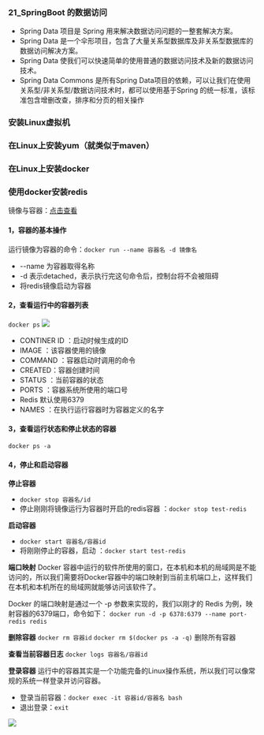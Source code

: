 ### 21_SpringBoot 的数据访问
* Spring Data 项目是 Spring 用来解决数据访问问题的一整套解决方案。
* Spring Data 是一个伞形项目，包含了大量关系型数据库及非关系型数据库的数据访问解决方案。
* Spring Data 使我们可以快速简单的使用普通的数据访问技术及新的数据访问技术。
* Spring Data Commons 是所有Spring Data项目的依赖，可以让我们在使用关系型/非关系型/数据访问技术时，都可以使用基于Spring 的统一标准，该标准包含增删改查，排序和分页的相关操作

### 安装Linux虚拟机
### 在Linux上安装yum（就类似于maven）
### 在Linux上安装docker
### 使用docker安装redis
镜像与容器：[点击查看](https://www.cnblogs.com/bethal/p/5942369.html)
#### 1，容器的基本操作
运行镜像为容器的命令：`docker run --name 容器名 -d 镜像名`
* --name 为容器取得名称
* -d 表示detached，表示执行完这句命令后，控制台将不会被阻碍
* 将redis镜像启动为容器

#### 2，查看运行中的容器列表
`docker ps`
![](https://ws4.sinaimg.cn/large/006tNbRwgy1fp9rpsovxxj31f803gt93.jpg)

* CONTINER ID ：启动时候生成的ID
* IMAGE ：该容器使用的镜像
* COMMAND ：容器启动时调用的命令
* CREATED：容器创建时间
* STATUS ：当前容器的状态
* PORTS ：容器系统所使用的端口号
* Redis 默认使用6379
* NAMES ：在执行运行容器时为容器定义的名字


#### 3，查看运行状态和停止状态的容器
`docker ps -a`

#### 4，停止和启动容器
**停止容器**
* `docker stop 容器名/id`
* 停止刚刚将镜像运行为容器时开启的redis容器 ：`docker stop test-redis`

**启动容器**
* `docker start 容器名/容器id`
* 将刚刚停止的容器，启动 ：`docker start test-redis`

**端口映射**
Docker 容器中运行的软件所使用的窗口，在本机和本机的局域网是不能访问的，所以我们需要将Docker容器中的端口映射到当前主机端口上，这样我们在本机和本机所在的局域网就能够访问该软件了。

Docker 的端口映射是通过一个 -p 参数来实现的，我们以刚才的 Redis 为例，映射容器的6379端口，命令如下：
`docker run -d -p 6378:6379 --name port-redis redis`

**删除容器**
`docker rm 容器id`
`docker rm $(docker ps -a -q)` 删除所有容器

**查看当前容器日志**
`docker logs 容器名/容器id`

**登录容器**
运行中的容器其实是一个功能完备的Linux操作系统，所以我们可以像常规的系统一样登录并访问容器。

* 登录当前容器：`docker exec -it 容器id/容器名 bash`
* 退出登录：`exit`

![](https://ws2.sinaimg.cn/large/006tNbRwgy1fp9slemtqhj30lw07w0tf.jpgroot)

